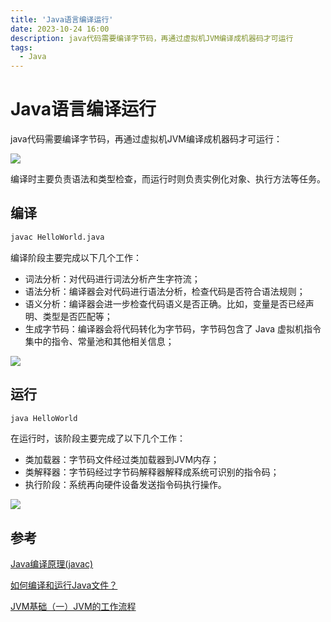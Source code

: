 ```yaml
---
title: 'Java语言编译运行'
date: 2023-10-24 16:00
description: java代码需要编译字节码，再通过虚拟机JVM编译成机器码才可运行
tags: 
  - Java
---
```


# Java语言编译运行

java代码需要编译字节码，再通过虚拟机JVM编译成机器码才可运行：

![](/image/102401.jpg)

编译时主要负责语法和类型检查，而运行时则负责实例化对象、执行方法等任务。

## 编译

```bash
javac HelloWorld.java
```
编译阶段主要完成以下几个工作：

- 词法分析：对代码进行词法分析产生字符流；
- 语法分析：编译器会对代码进行语法分析，检查代码是否符合语法规则；
- 语义分析：编译器会进一步检查代码语义是否正确。比如，变量是否已经声明、类型是否匹配等；
- 生成字节码：编译器会将代码转化为字节码，字节码包含了 Java 虚拟机指令集中的指令、常量池和其他相关信息；

![](/image/102402.jpg)

## 运行

```bash
java HelloWorld
```
在运行时，该阶段主要完成了以下几个工作：

- 类加载器：字节码文件经过类加载器到JVM内存；
- 类解释器：字节码经过字节码解释器解释成系统可识别的指令码；
- 执行阶段：系统再向硬件设备发送指令码执行操作。

![](/image/102403.jpg)

## 参考

[Java编译原理(javac)](https://zhuanlan.zhihu.com/p/353574359)

[如何编译和运行Java文件？](https://zhuanlan.zhihu.com/p/514984107)

[JVM基础（一）JVM的工作流程](https://zhuanlan.zhihu.com/p/111369585)
